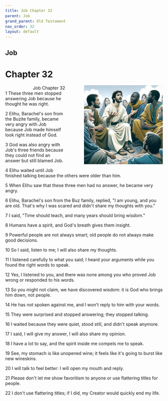 ```yaml
---
title: Job Chapter 32
parent: Job
grand_parent: Old Testament
nav_order: 32
layout: default
---
```


## Job

# Chapter 32

<div style="clear: both; text-align: right;">
    <div style="max-width: 50%; height: auto; float: right; margin: 0 0 10px 10px; padding-left: 10%;">
        <img src="/assets/Image/Job/500/32.jpg" alt="Job Chapter 32" class="chapter-image">
    </div>
    <figcaption style="font-size: 14px; text-align: right;">Job Chapter 32</figcaption>
</div>
1 These three men stopped answering Job because he thought he was right.

2 Elihu, Barachel's son from the Buzite family, became very angry with Job because Job made himself look right instead of God.

3 God was also angry with Job's three friends because they could not find an answer but still blamed Job.

4 Elihu waited until Job finished talking because the others were older than him.

5 When Elihu saw that these three men had no answer, he became very angry.

6 Elihu, Barachel's son from the Buz family, replied, "I am young, and you are old. That's why I was scared and didn't share my thoughts with you."

7 I said, "Time should teach, and many years should bring wisdom."

8 Humans have a spirit, and God's breath gives them insight.

9 Powerful people are not always smart; old people do not always make good decisions.

10 So I said, listen to me; I will also share my thoughts.

11 I listened carefully to what you said; I heard your arguments while you found the right words to speak.

12 Yes, I listened to you, and there was none among you who proved Job wrong or responded to his words.

13 So you might not claim, we have discovered wisdom: it is God who brings him down, not people.

14 He has not spoken against me, and I won't reply to him with your words.

15 They were surprised and stopped answering; they stopped talking.

16 I waited because they were quiet, stood still, and didn't speak anymore.

17 I said, I will give my answer, I will also share my opinion.

18 I have a lot to say, and the spirit inside me compels me to speak.

19 See, my stomach is like unopened wine; it feels like it's going to burst like new wineskins.

20 I will talk to feel better: I will open my mouth and reply.

21 Please don't let me show favoritism to anyone or use flattering titles for people.

22 I don't use flattering titles; if I did, my Creator would quickly end my life.


